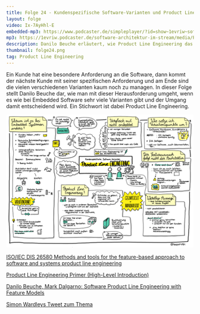 ```yaml
---
title: Folge 24 - Kundenspezifische Software-Varianten und Product Line Engineering mit Danilo Beuche
layout: folge
video: Ix-7AyHhl-E
embedded-mp3: https://www.podcaster.de/simpleplayer/?id=show~1evriw~software-architektur-im-stream~pod-5fa975ae2ec66657824722&v=1604941412
mp3: https://1evriw.podcaster.de/software-architektur-im-stream/media/PLE.mp3
description: Danilo Beuche erläutert, wie Product Line Engineering das Managen von Kunden-spezifische Software-Varianten erleichtert
thumbnail: folge24.png
tag: Product Line Engineering
---
```


Ein Kunde hat eine besondere Anforderung an die Software, dann kommt
der nächste Kunde mit seiner spezifischen Anforderung und am Ende sind
die vielen verschiedenen Varianten kaum noch zu managen. In dieser
Folge stellt Danilo Beuche dar, wie man mit dieser Herausforderung
umgeht, wenn es wie bei Embedded Software sehr viele Varianten gibt
und der Umgang damit entscheidend wird. Ein Stichwort ist dabei
Product Line Engineering.

![Sketchnotes](/sketchnotes/folge24.png)

[ISO/IEC DIS 26580 Methods and tools for the feature-based approach to software and systems product line engineering](https://www.iso.org/standard/43139.html)

[Product Line Engineering Primer (High-Level Introduction)](https://connect.incose.org/Pages/Product-Details.aspx?ProductCode=PLE_Primer_2019)

[Danilo Beuche, Mark Dalgarno: Software Product Line Engineering with Feature Models](https://www.pure-systems.com/fileadmin/downloads/pure-variants/tutorials/SPLWithFeatureModelling.pdf)

[Simon Wardleys Tweet zum Thema](https://twitter.com/swardley/status/1301497243288186882)

